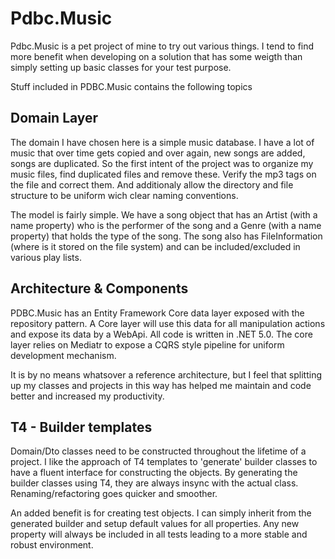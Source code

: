 # Pdbc.Music

Pdbc.Music is a pet project of mine to try out various things.  I tend to find more benefit when developing on a solution that has some weigth than simply setting up basic classes for your test purpose.  

Stuff included in PDBC.Music contains the following topics

## Domain Layer

The domain I have chosen here is a simple music database.  I have a lot of music that over time gets copied and over again, new songs are added, songs are duplicated.  So the first intent of the project was to organize my music files, find duplicated files and remove these.  Verify the mp3 tags on the file and correct them.  And additionaly allow the directory and file structure to be uniform wich clear naming conventions.

The model is fairly simple.  We have a song object that has an Artist (with a name property) who is the performer of the song and a Genre (with a name property) that holds the type of the song.  The song also has FileInformation (where is it stored on the file system) and can be included/excluded in various play lists.

## Architecture & Components

PDBC.Music has an Entity Framework Core data layer exposed with the repository pattern.  A Core layer will use this data for all manipulation actions and expose its data by a WebApi.  All code is written in .NET 5.0.  The core layer relies on Mediatr to expose a CQRS style pipeline for uniform development mechanism.

It is by no means whatsover a reference architecture, but I feel that splitting up my classes and projects in this way has helped me maintain and code better and increased my productivity.

## T4 - Builder templates 

Domain/Dto classes need to be constructed throughout the lifetime of a project.  I like the approach of T4 templates to 'generate' builder classes to have a fluent interface for constructing the objects.  By generating the builder classes using T4, they are always insync with the actual class.  Renaming/refactoring goes quicker and smoother.

An added benefit is for creating test objects.  I can simply inherit from the generated builder and setup default values for all properties.  Any new property will always be included in all tests leading to a more stable and robust environment.
